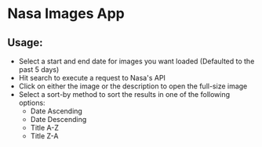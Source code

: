 # Nasa Images App

## Usage:
- Select a start and end date for images you want loaded (Defaulted to the past 5 days)
- Hit search to execute a request to Nasa's API
- Click on either the image or the description to open the full-size image
- Select a sort-by method to sort the results in one of the following options:
  - Date Ascending
  - Date Descending
  - Title A-Z
  - Title Z-A